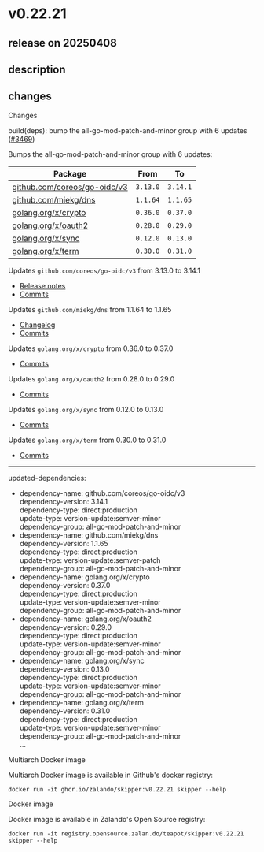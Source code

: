 # v0.22.21

## release on 20250408
## description
## changes
Changes

build(deps): bump the all-go-mod-patch-and-minor group with 6 updates (<a class="issue-link js-issue-link" data-error-text="Failed to load title" data-id="2975349908" data-permission-text="Title is private" data-url="https://github.com/zalando/skipper/issues/3469" data-hovercard-type="pull_request" data-hovercard-url="/zalando/skipper/pull/3469/hovercard" href="https://github.com/zalando/skipper/pull/3469">#3469</a>)

Bumps the all-go-mod-patch-and-minor group with 6 updates:

| Package | From | To |
|------------------------------------------------------------------------------|---------------------|---------------------|
| <a href="https://github.com/coreos/go-oidc">github.com/coreos/go-oidc/v3</a> | <code>3.13.0</code> | <code>3.14.1</code> |
| <a href="https://github.com/miekg/dns">github.com/miekg/dns</a> | <code>1.1.64</code> | <code>1.1.65</code> |
| <a href="https://github.com/golang/crypto">golang.org/x/crypto</a> | <code>0.36.0</code> | <code>0.37.0</code> |
| <a href="https://github.com/golang/oauth2">golang.org/x/oauth2</a> | <code>0.28.0</code> | <code>0.29.0</code> |
| <a href="https://github.com/golang/sync">golang.org/x/sync</a> | <code>0.12.0</code> | <code>0.13.0</code> |
| <a href="https://github.com/golang/term">golang.org/x/term</a> | <code>0.30.0</code> | <code>0.31.0</code> |

Updates <code>github.com/coreos/go-oidc/v3</code> from 3.13.0 to 3.14.1

* <a href="https://github.com/coreos/go-oidc/releases">Release notes</a>
* <a href="https://github.com/coreos/go-oidc/compare/v3.13.0...v3.14.1">Commits</a>

Updates <code>github.com/miekg/dns</code> from 1.1.64 to 1.1.65

* <a href="https://github.com/miekg/dns/blob/master/Makefile.release">Changelog</a>
* <a href="https://github.com/miekg/dns/compare/v1.1.64...v1.1.65">Commits</a>

Updates <code>golang.org/x/crypto</code> from 0.36.0 to 0.37.0

* <a href="https://github.com/golang/crypto/compare/v0.36.0...v0.37.0">Commits</a>

Updates <code>golang.org/x/oauth2</code> from 0.28.0 to 0.29.0

* <a href="https://github.com/golang/oauth2/compare/v0.28.0...v0.29.0">Commits</a>

Updates <code>golang.org/x/sync</code> from 0.12.0 to 0.13.0

* <a href="https://github.com/golang/sync/compare/v0.12.0...v0.13.0">Commits</a>

Updates <code>golang.org/x/term</code> from 0.30.0 to 0.31.0

* <a href="https://github.com/golang/term/compare/v0.30.0...v0.31.0">Commits</a>

*** ** * ** ***

updated-dependencies:

* dependency-name: github.com/coreos/go-oidc/v3  
  dependency-version: 3.14.1  
  dependency-type: direct:production  
  update-type: version-update:semver-minor  
  dependency-group: all-go-mod-patch-and-minor
* dependency-name: github.com/miekg/dns  
  dependency-version: 1.1.65  
  dependency-type: direct:production  
  update-type: version-update:semver-patch  
  dependency-group: all-go-mod-patch-and-minor
* dependency-name: golang.org/x/crypto  
  dependency-version: 0.37.0  
  dependency-type: direct:production  
  update-type: version-update:semver-minor  
  dependency-group: all-go-mod-patch-and-minor
* dependency-name: golang.org/x/oauth2  
  dependency-version: 0.29.0  
  dependency-type: direct:production  
  update-type: version-update:semver-minor  
  dependency-group: all-go-mod-patch-and-minor
* dependency-name: golang.org/x/sync  
  dependency-version: 0.13.0  
  dependency-type: direct:production  
  update-type: version-update:semver-minor  
  dependency-group: all-go-mod-patch-and-minor
* dependency-name: golang.org/x/term  
  dependency-version: 0.31.0  
  dependency-type: direct:production  
  update-type: version-update:semver-minor  
  dependency-group: all-go-mod-patch-and-minor  
  ...

Multiarch Docker image

Multiarch Docker image is available in Github's docker registry:

    docker run -it ghcr.io/zalando/skipper:v0.22.21 skipper --help

Docker image

Docker image is available in Zalando's Open Source registry:

    docker run -it registry.opensource.zalan.do/teapot/skipper:v0.22.21 skipper --help


